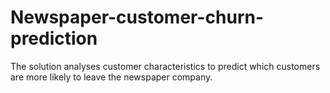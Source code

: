 # Newspaper-customer-churn-prediction
The solution analyses customer characteristics to predict which customers are more likely to leave the newspaper company.
